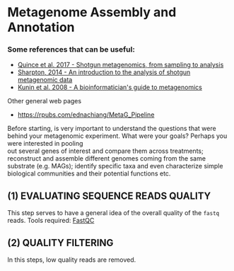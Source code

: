# Metagenome Assembly and Annotation

### Some references that can be useful:

* [Quince et al. 2017 - Shotgun metagenomics, from sampling to analysis](https://pubmed.ncbi.nlm.nih.gov/28898207/)
* [Sharpton, 2014 - An introduction to the analysis of shotgun metagenomic data](https://pubmed.ncbi.nlm.nih.gov/24982662/)
* [Kunin et al. 2008 - A bioinformatician's guide to metagenomics](https://pubmed.ncbi.nlm.nih.gov/19052320/)

Other general web pages

* https://rpubs.com/ednachiang/MetaG_Pipeline

Before starting, is very important to understand the questions that were behind your metagenomic experiment. What were your goals? Perhaps you were interested in pooling  
out several genes of interest and compare them across treatments; reconstruct and assemble different genomes coming from the same substrate (e.g. MAGs); identify specific taxa and even characterize simple biological communities and their potential functions etc.

## **(1)** EVALUATING SEQUENCE READS QUALITY

This step serves to have a general idea of the overall quality of the `fastq` reads.
Tools required: [FastQC](https://www.bioinformatics.babraham.ac.uk/projects/fastqc/)  

## **(2)**  QUALITY FILTERING

In this steps, low quality reads are removed.
